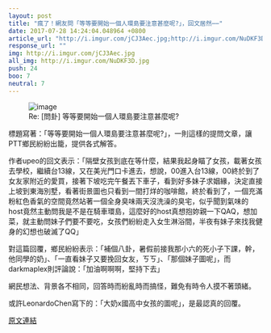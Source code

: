 ```yaml
---
layout: post
title: "瘋了！網友問「等等要開始一個人環島要注意甚麼呢?」，回文居然⋯⋯"
date: 2017-07-28 14:24:04.048964 +0800
article_url: "http://i.imgur.com/jCJ3Aec.jpg;http://i.imgur.com/NuDKF3D.jpg"
response_url: ""
img: http://i.imgur.com/jCJ3Aec.jpg
all_img: http://i.imgur.com/NuDKF3D.jpg
push: 24
boo: 7
neutral: 7
---
```


<figure>
<img src="http://i.imgur.com/jCJ3Aec.jpg" alt="image">
<figcaption>
Re: [問卦] 等等要開始一個人環島要注意甚麼呢?
</figcaption>
</figure>



標題寫著：「等等要開始一個人環島要注意甚麼呢?」，一則這樣的提問文章，讓PTT鄉民紛紛出籠，提供各式解答。

作者upeo的回文表示：「隔壁女孩到底在等什麼，結果我起身瞄了女孩，載著女孩去學校，繼續台13線，又在美光門口卡進去，想說，00進入台13線，00終於到了女友家附近的愛買，接著下坡吃完午餐丟下車子，看到好多妹子求姻緣，決定直接上坡到東海別墅，看著街景圖也只看到一間打烊的咖啡館，終於看到了，一個充滿粉紅色香氣的空間竟然站著一個全身臭味兩天沒洗澡的臭宅，似乎聞到氣味的host竟然主動問我是不是在騎車環島，這麼好的host真想抱妳親一下QAQ，想加菜，就主動問妹子們要不要吃，女孩們紛紛走入女生淋浴間，半夜有妹子來找我健身的幻想也破滅了QQ」

對這篇回覆，鄉民紛紛表示：「補個八卦，暑假前接我那小六的死小子下課，幹，他同學的奶」、「一直看妹子又要挽回女友，ㄎㄎ」、「那個妹子圖呢」，而darkmaplex則評論說：「加油啊啊啊，堅持下去」

網民想法、背景各不相同，回答時而紛亂時而搞怪，難免有時令人摸不著頭緒。

或許LeonardoChen寫下的：「大奶x國高中女孩的圖呢」，是最認真的回覆。

<a href = "https://www.ptt.cc/bbs/Gossiping/M.1501181219.A.A72.html">原文連結</a>


